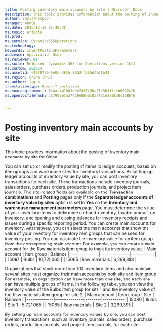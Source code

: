 ```yaml
---
title: Posting inventory main accounts by site | Microsoft Docs
description: This topic provides information about the posting of inventory main accounts by site for China.
author: ShylaThompson
manager: AnnBe
ms.date: 2016-12-12 22:49:48
ms.topic: article
ms.prod: 
ms.service: Dynamics365Operations
ms.technology: 
keywords: InventPostingParameters
audience: Application User
ms.reviewer: 81
ms.suite: Released- Dynamics 365 for Operations version 1611
ms.custom: 262754
ms.assetid: e43f0736-9e0a-46fb-8552-f365df9dfb42
ms.region: China (PRC)
ms.author: leguo
translationtype: Human Translation
ms.sourcegitcommit: 744ac447b01dee241043ba27e3b1ffdcb0022a1b
ms.openlocfilehash: ba7902e5a37419e6860c8aa4a1e2661a8c1a8bf6


---
```


# <a name="posting-inventory-main-accounts-by-site"></a>Posting inventory main accounts by site

This topic provides information about the posting of inventory main accounts by site for China.

You can set up or modify the posting of items to ledger accounts, based on item groups and warehouse sites for inventory transactions. By setting up ledger accounts of inventory value by site, you can post inventory transactions for each site. These transactions include inventory journals, sales orders, purchase orders, production journals, and project item journals. The site-related fields are available on the **Transaction combinations** and **Posting** pages only if the **Separate ledger accounts of inventory value by sites** option is set to **Yes** on the **Inventory and warehouse management parameters** page. You must determine the value of your inventory items to determine on-hand inventory, taxable amount on inventory, and opening and closing balances for inventory receipts and issues during a specific reporting period. You can create main accounts for inventory. Alternatively, you can select the main accounts that show the value of your inventory for inventory item groups that can be used for inventory posting. You can calculate the inventory value for an item group from the corresponding main account. For example, you can create a main account for the Raw materials item group to track its inventory value.
| Main account | Item group    | Balance    |
|--------------|---------------|------------|
| 15067        | Bulbs         | 10,721,065 |
| 15065        | Raw materials | 6,299,398  |

Organizations that stock more than 100 inventory items and also maintain several sites must organize their main accounts by both site and item group. For example, an organization can have more than one site, and each site can have multiple groups of items. In the following table, you can view the inventory value of the Bulbs item group for site 1 and the inventory value of the Raw materials item group for site 2.
| Main account | Item group    | Site   | Balance   |
|--------------|---------------|--------|-----------|
| 15080        | Bulbs         | Site 1 | 5,721,065 |
| 15085        | Raw materials | Site 2 | 3,299,398 |

By setting up main accounts for inventory values by site, you can post inventory transactions, such as inventory journals, sales orders, purchase orders, production journals, and project item journals, for each site.




<!--HONumber=Feb17_HO3-->


